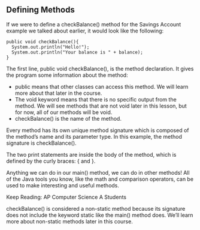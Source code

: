 ## Defining Methods

If we were to define a checkBalance() method for the Savings Account example we talked about earlier, it would look like the following:

```
public void checkBalance(){
  System.out.println("Hello!");
  System.out.println("Your balance is " + balance);
}

```

The first line, public void checkBalance(), is the method declaration. It gives the program some information about the method:

- public means that other classes can access this method. We will learn more about that later in the course.
- The void keyword means that there is no specific output from the method. We will see methods that are not void later in this lesson, but for now, all of our methods will be void.
- checkBalance() is the name of the method.

Every method has its own unique method signature which is composed of the method’s name and its parameter type. In this example, the method signature is checkBalance().

The two print statements are inside the body of the method, which is defined by the curly braces: { and }.

Anything we can do in our main() method, we can do in other methods! All of the Java tools you know, like the math and comparison operators, can be used to make interesting and useful methods.

Keep Reading: AP Computer Science A Students

checkBalance() is considered a non-static method because its signature does not include the keyword static like the main() method does. We’ll learn more about non-static methods later in this course.
